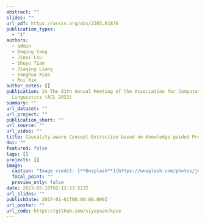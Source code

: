```yaml
---
abstract: ""
slides: ""
url_pdf: https://arxiv.org/abs/2305.01876
publication_types:
  - "1"
authors:
  - admin
  - Deqing Yang
  - Jinxi Liu
  - Shuyu Tian
  - Jiaqing Liang
  - Yanghua Xiao
  - Rui Xie
author_notes: []
publication: In The 61th Annual Meeting of the Association for Computational
  Linguistics (ACL 2023)
summary: ""
url_dataset: ""
url_project: ""
publication_short: ""
url_source: ""
url_video: ""
title: Causality-aware Concept Extraction based on Knowledge-guided Prompting
doi: ""
featured: false
tags: []
projects: []
image:
  caption: "Image credit: [**Unsplash**](https://unsplash.com/photos/jdD8gXaTZsc)"
  focal_point: ""
  preview_only: false
date: 2023-05-10T02:12:23.523Z
url_slides: ""
publishDate: 2017-01-01T00:00:00.000Z
url_poster: ""
url_code: https://github.com/siyuyuan/kpce
---
```

